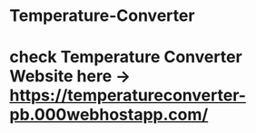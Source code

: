 # Temperature-Converter
# check Temperature Converter Website here -> https://temperatureconverter-pb.000webhostapp.com/
